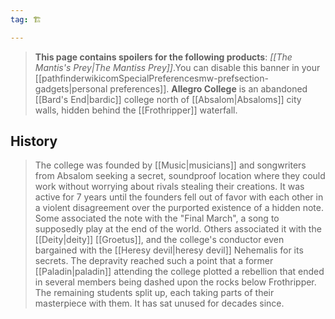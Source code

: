 ```yaml
---
tag: 🏗️

---
```

> **This page contains spoilers for the following products**: *[[The Mantis's Prey|The Mantiss Prey]]*.You can disable this banner in your [[pathfinderwikicomSpecialPreferencesmw-prefsection-gadgets|personal preferences]].
> **Allegro College** is an abandoned [[Bard's End|bardic]] college north of [[Absalom|Absaloms]] city walls, hidden behind the [[Frothripper]] waterfall.


## History

> The college was founded by [[Music|musicians]] and songwriters from Absalom seeking a secret, soundproof location where they could work without worrying about rivals stealing their creations. It was active for 7 years until the founders fell out of favor with each other in a violent disagreement over the purported existence of a hidden note.
> Some associated the note with the "Final March", a song to supposedly play at the end of the world. Others associated it with the [[Deity|deity]] [[Groetus]], and the college's conductor even bargained with the [[Heresy devil|heresy devil]] Nehemalis for its secrets. The depravity reached such a point that a former [[Paladin|paladin]] attending the college plotted a rebellion that ended in several members being dashed upon the rocks below Frothripper. 
> The remaining students split up, each taking parts of their masterpiece with them. It has sat unused for decades since.







